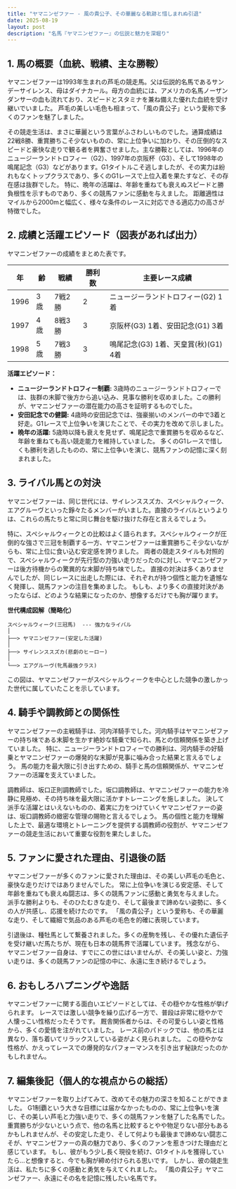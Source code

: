 ```yaml
---
title: "ヤマニンゼファー - 風の貴公子、その華麗なる軌跡と惜しまれぬ引退"
date: 2025-08-19
layout: post
description: "名馬『ヤマニンゼファー』の伝説と魅力を深堀り"
---
```


## 1. 馬の概要（血統、戦績、主な勝鞍）

ヤマニンゼファーは1993年生まれの芦毛の競走馬。父は伝説的名馬であるサンデーサイレンス、母はダイナカール。母方の血統には、アメリカの名馬ノーザンダンサーの血も流れており、スピードとスタミナを兼ね備えた優れた血統を受け継いでいました。  芦毛の美しい毛色も相まって、「風の貴公子」という愛称で多くのファンを魅了しました。

その競走生活は、まさに華麗という言葉がふさわしいものでした。通算成績は22戦8勝、重賞勝ちこそ少ないものの、常に上位争いに加わり、その圧倒的なスピードと豪快な走りで観る者を興奮させました。主な勝鞍としては、1996年のニュージーランドトロフィー（G2）、1997年の京阪杯（G3）、そして1998年の鳴尾記念（G3）などがあります。G1タイトルこそ逃しましたが、その実力は紛れもなくトップクラスであり、多くのG1レースで上位入着を果たすなど、その存在感は抜群でした。  特に、晩年の活躍は、年齢を重ねても衰えぬスピードと勝負根性を示すものであり、多くの競馬ファンに感動を与えました。  距離適性はマイルから2000mと幅広く、様々な条件のレースに対応できる適応力の高さが特徴でした。

## 2. 成績と活躍エピソード（図表があれば出力）

ヤマニンゼファーの成績をまとめた表です。

| 年 | 齢 | 戦績 | 勝利数 | 主要レース成績 |
|---|---|---|---|---|
| 1996 | 3歳 | 7戦2勝 | 2 | ニュージーランドトロフィー(G2) 1着 |
| 1997 | 4歳 | 8戦3勝 | 3 | 京阪杯(G3) 1着、安田記念(G1) 3着 |
| 1998 | 5歳 | 7戦3勝 | 3 | 鳴尾記念(G3) 1着、天皇賞(秋)(G1) 4着 |


**活躍エピソード：**

* **ニュージーランドトロフィー制覇:** 3歳時のニュージーランドトロフィーでは、抜群の末脚で後方から追い込み、見事な勝利を収めました。この勝利が、ヤマニンゼファーの潜在能力の高さを証明するものでした。
* **安田記念での健闘:**  4歳時の安田記念では、強豪揃いのメンバーの中で3着と好走。G1レースで上位争いを演じたことで、その実力を改めて示しました。
* **晩年の活躍:**  5歳時以降も衰えを見せず、鳴尾記念で重賞勝ちを収めるなど、年齢を重ねても高い競走能力を維持していました。  多くのG1レースで惜しくも勝利を逃したものの、常に上位争いを演じ、競馬ファンの記憶に深く刻まれました。


## 3. ライバル馬との対決

ヤマニンゼファーは、同じ世代には、サイレンススズカ、スペシャルウィーク、エアグルーヴといった錚々たるメンバーがいました。直接のライバルというよりは、これらの馬たちと常に同じ舞台を駆け抜けた存在と言えるでしょう。

特に、スペシャルウィークとの比較はよく語られます。スペシャルウィークが圧倒的な強さで三冠を制覇する一方、ヤマニンゼファーは重賞勝ちこそ少ないながらも、常に上位に食い込む安定感を誇りました。  両者の競走スタイルも対照的で、スペシャルウィークが先行型の力強い走りだったのに対し、ヤマニンゼファーは後方待機からの驚異的な末脚が持ち味でした。  直接の対決は多くありませんでしたが、同じレースに出走した際には、それぞれが持つ個性と能力を遺憾なく発揮し、競馬ファンの注目を集めました。  もしも、より多くの直接対決があったならば、どのような結果になったのか、想像するだけでも胸が躍ります。

**世代構成図解（簡略化）**

```
スペシャルウィーク(三冠馬)  --- 強力なライバル
│
├──> ヤマニンゼファー(安定した活躍)
│
├──> サイレンススズカ(悲劇のヒーロー)
│
└──> エアグルーヴ(牝馬最強クラス)
```

この図は、ヤマニンゼファーがスペシャルウィークを中心とした競争の激しかった世代に属していたことを示しています。


## 4. 騎手や調教師との関係性

ヤマニンゼファーの主戦騎手は、河内洋騎手でした。河内騎手はヤマニンゼファーの持ち味である末脚を生かす絶妙な騎乗で知られ、馬との信頼関係を築き上げていました。  特に、ニュージーランドトロフィーでの勝利は、河内騎手の好騎乗とヤマニンゼファーの爆発的な末脚が見事に噛み合った結果と言えるでしょう。  馬の能力を最大限に引き出すための、騎手と馬の信頼関係が、ヤマニンゼファーの活躍を支えていました。

調教師は、坂口正則調教師でした。坂口調教師は、ヤマニンゼファーの能力を冷静に見極め、その持ち味を最大限に活かすトレーニングを施しました。  決して派手な活躍とはいえないものの、着実に力をつけていくヤマニンゼファーの姿は、坂口調教師の緻密な管理の賜物と言えるでしょう。  馬の個性と能力を理解した上で、最適な環境とトレーニングを提供する調教師の役割が、ヤマニンゼファーの競走生活において重要な役割を果たしました。


## 5. ファンに愛された理由、引退後の話

ヤマニンゼファーが多くのファンに愛された理由は、その美しい芦毛の毛色と、豪快な走りだけではありませんでした。  常に上位争いを演じる安定感、そして年齢を重ねても衰えぬ闘志は、多くの競馬ファンに感動と勇気を与えました。  派手な勝利よりも、そのひたむきな走り、そして最後まで諦めない姿勢に、多くの人が共感し、応援を続けたのです。  「風の貴公子」という愛称も、その華麗な走り、そして繊細で気品のある芦毛の毛色を的確に表現しています。

引退後は、種牡馬として繋養されました。多くの産駒を残し、その優れた遺伝子を受け継いだ馬たちが、現在も日本の競馬界で活躍しています。  残念ながら、ヤマニンゼファー自身は、すでにこの世にはいませんが、その美しい姿と、力強い走りは、多くの競馬ファンの記憶の中に、永遠に生き続けるでしょう。


## 6. おもしろハプニングや逸話

ヤマニンゼファーに関する面白いエピソードとしては、その穏やかな性格が挙げられます。  レースでは激しい競争を繰り広げる一方で、普段は非常に穏やかで人懐っこい性格だったそうです。  厩舎関係者からは、その可愛らしい姿と性格から、多くの愛情を注がれていました。  レース前のパドックでは、他の馬とは異なり、落ち着いてリラックスしている姿がよく見られました。  この穏やかな性格が、かえってレースでの爆発的なパフォーマンスを引き出す秘訣だったのかもしれません。


## 7. 編集後記（個人的な視点からの総括）

ヤマニンゼファーを取り上げてみて、改めてその魅力の深さを知ることができました。 G1制覇という大きな目標には届かなかったものの、常に上位争いを演じ、その美しい芦毛と力強い走りで、多くの競馬ファンを魅了した名馬でした。  重賞勝ちが少ないという点で、他の名馬と比較するとやや物足りない部分もあるかもしれませんが、その安定した走り、そして何よりも最後まで諦めない闘志こそが、ヤマニンゼファーの真の魅力であり、多くのファンを惹きつけた理由だと感じています。  もし、彼がもう少し長く現役を続け、G1タイトルを獲得していたら…と想像すると、今でも胸が締め付けられる思いです。  しかし、彼の競走生活は、私たちに多くの感動と勇気を与えてくれました。  「風の貴公子」ヤマニンゼファー、永遠にその名を記憶に残したい名馬です。
